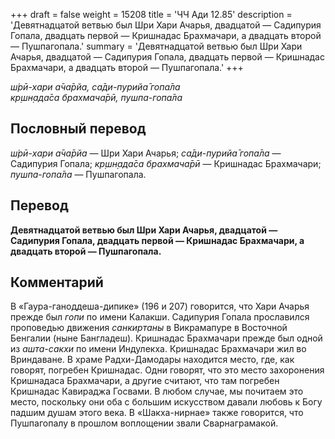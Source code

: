 +++
draft = false
weight = 15208
title = 'ЧЧ Ади 12.85'
description = 'Девятнадцатой ветвью был Шри Хари Ачарья, двадцатой — Садипурия Гопала, двадцать первой — Кришнадас Брахмачари, а двадцать второй — Пушпагопала.'
summary = 'Девятнадцатой ветвью был Шри Хари Ачарья, двадцатой — Садипурия Гопала, двадцать первой — Кришнадас Брахмачари, а двадцать второй — Пушпагопала.'
+++

_ш́рӣ-хари а̄ча̄рйа, са̄ди-пурийа̄ гопа̄ла  
кр̣шн̣ада̄са брахмача̄рӣ, пушпа-гопа̄ла_

## Пословный перевод

_ш́рӣ_\-_хари_ _а̄ча̄рйа_ — Шри Хари Ачарья; _са̄ди_\-_пурийа̄_ _гопа̄ла_ — Садипурия Гопала; _кр̣шн̣ада̄са_ _брахмача̄рӣ_ — Кришнадас Брахмачари; _пушпа_\-_гопа̄ла_ — Пушпагопала.

## Перевод

**Девятнадцатой ветвью был Шри Хари Ачарья, двадцатой — Садипурия Гопала, двадцать первой — Кришнадас Брахмачари, а двадцать второй — Пушпагопала.**

## Комментарий

В «Гаура-ганоддеша-дипике» (196 и 207) говорится, что Хари Ачарья прежде был _гопи_ по имени Калакши. Садипурия Гопала прославился проповедью движения _санкиртаны_ в Викрамапуре в Восточной Бенгалии (ныне Бангладеш). Кришнадас Брахмачари прежде был одной из _ашта-сакхи_ по имени Индулекха. Кришнадас Брахмачари жил во Вриндаване. В храме Радхи-Дамодары находится место, где, как говорят, погребен Кришнадас. Одни говорят, что это место захоронения Кришнадаса Брахмачари, а другие считают, что там погребен Кришнадас Кавираджа Госвами. В любом случае, мы почитаем это место, поскольку они оба с большим искусством давали любовь к Богу падшим душам этого века. В «Шакха-нирнае» также говорится, что Пушпагопалу в прошлом воплощении звали Сварнаграмакой.
